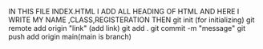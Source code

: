 IN THIS FILE INDEX.HTML I ADD ALL HEADING OF HTML AND HERE I WRITE MY NAME ,CLASS,REGISTERATION
THEN git init (for initializing)
git remote add origin "link" (add link)
git add .
git commit -m "message"
git push add origin main(main is branch)
